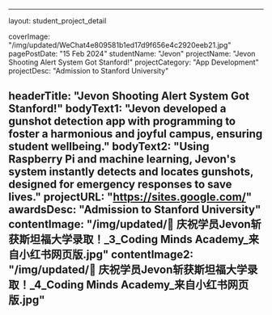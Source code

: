 
---
layout: student_project_detail

[//]: # (Project Card)
coverImage: "/img/updated/WeChat4e809581b1ed17d9f656e4c2920eeb21.jpg"
pagePostDate: "15 Feb 2024"
studentName: "Jevon"
projectName: "Jevon Shooting Alert System Got Stanford!"
projectCategory: "App Development"
projectDesc: "Admission to Stanford University"

[//]: # (Project Page/Showcase)
headerTitle: "Jevon Shooting Alert System Got Stanford!"
bodyText1: "Jevon developed a gunshot detection app with programming to foster a harmonious and joyful campus, ensuring student wellbeing."
bodyText2: "Using Raspberry Pi and machine learning, Jevon's system instantly detects and locates gunshots, designed for emergency responses to save lives."
projectURL: "https://sites.google.com/"
awardsDesc: "Admission to Stanford University"
contentImage: "/img/updated/🎉 庆祝学员Jevon斩获斯坦福大学录取！_3_Coding Minds Academy_来自小红书网页版.jpg"
contentImage2: "/img/updated/🎉 庆祝学员Jevon斩获斯坦福大学录取！_4_Coding Minds Academy_来自小红书网页版.jpg"
---
